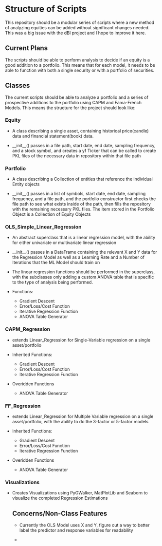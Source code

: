 # Structure of Scripts

This repository should be a modular series of scripts where a new method of analyzing equities can be added without significant changes needed. This was a big issue with the dBI project and I hope to improve it here.

## Current Plans

The scripts should be able to perform analysis to decide if an equity is a good addition to a portfolio. This means that for each model, it needs to be able to function with both a single security or with a portfolio of securities. 

## Classes

The current scripts should be able to analyze a portfolio and a series of prospective additions to the portfolio using CAPM and Fama-French Models. This means the structure for the project should look like:

### __Equity__

- A class describing a single asset, containing historical price(candle) data and financial statement(book) data.

- \_\_init\_\_() passes in a file path, start date, end date, sampling frequency, and a stock symbol, and creates a yf Ticker that can be called to create PKL files of the necessary data in repository within that file path

### __Portfolio__

- A class describing a Collection of entities that reference the individual Entity objects

- \_\_init\_\_() passes in a list of symbols, start date, end date, sampling frequency, and a file path, and the portfolio constructor first checks the file path to see what exists inside of the path, then fills the repository with the remaining necessary PKL files. The item stored in the Portfolio Object is a Collection of Equity Objects

### __OLS_Simple_Linear_Regression__

- An abstract superclass that is a linear regression model, with the ability for either univariate or multivariate linear regression

- \_\_init\_\_() passes in a DataFrame containing the relevant X and Y data for the Regression Model as well as a Learning Rate and a Number of Iterations that the ML Model should train on

- The linear regression functions should be performed in the superclass, with the subclasses only adding a custom ANOVA table that is specific to the type of analysis being performed.

- Functions:
  - Gradient Descent
  - Error/Loss/Cost Function
  - Iterative Regression Function
  - ANOVA Table Generator

### __CAPM_Regression__

- extends Linear_Regression for Single-Variable regression on a single asset/portfolio

- Inherited Functions:
  - Gradient Descent
  - Error/Loss/Cost Function
  - Iterative Regression Function

- Overidden Functions
  - ANOVA Table Generator


### __FF_Regression__

- extends Linear_Regression for Multiple Variable regression on a single asset/portfolio, with the ability to do the 3-factor or 5-factor models

- Inherited Functions:
  - Gradient Descent
  - Error/Loss/Cost Function
  - Iterative Regression Function
  
- Overidden Functions
  - ANOVA Table Generator

### __Visualizations__

- Creates Visualizations using PyGWalker, MatPlotLib and Seaborn to visualize the completed Regression Estimations

  ## Concerns/Non-Class Features

  - Currently the OLS Model uses X and Y, figure out a way to better label the predictor and response variables for readability

  - 
